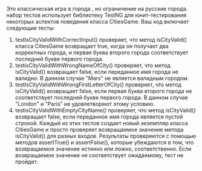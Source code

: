 Это классическая игра в города , но ограничение на русские города.
набор тестов использует библиотеку TestNG для юнит-тестирования некоторых аспектов поведения класса CitiesGame. Ваш код включает следующие тесты:
1.	testIsCityValidWithCorrectInput() проверяет, что метод isCityValid() класса CitiesGame возвращает true, когда он получает два корректных города, и первая буква второго города соответствует последней букве первого города.
2.	testisCityValidWithWrongNameOfCity() проверяет, что метод isCityValid() возвращает false, если переданное имя города не валидно. В данном случае "Mars" не является валидным городом.
3.	testIsCityValidWithWrongFirstLetterOfCity() проверяет, что метод isCityValid() возвращает false, если первая буква второго города не соответствует последней букве первого города. В данном случае "London" и "Paris" не удовлетворяют этому условию.
4.	testisCityValidWithEmptyCityName() проверяет, что метод isCityValid() возвращает false, если переданное имя города является пустой строкой.
Каждый из этих тестов создает новый экземпляр класса CitiesGame и просто проверяет возвращаемое значение метода isCityValid() для разных входов. Результаты проверяются с помощью методов assertTrue() и assertFalse(), которые убеждаются в том, что возвращаемое значение истинно или ложно, соответственно. Если возвращаемое значение не соответствует ожидаемому, тест не пройдет.

